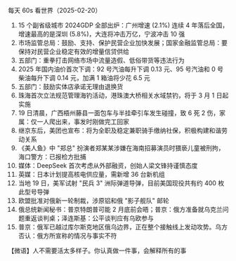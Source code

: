 每天 60s 看世界（2025-02-20）

1. 15 个副省级城市 2024GDP 全部出炉：广州增速 (2.1%) 连续 4 年落后全国，增速最高的是深圳 (5.8%)，大连将冲击万亿，宁波冲击 10 强
2. 市场监管总局：鼓励、支持、保护民营企业加快发展；国家金融监管总局：要保持对民营企业稳定有效的增量信贷供给
3. 五部门：重拳打击网络市场中流量造假、低俗带货等违法行为
4. 2025 年国内油价首次下调：92 号汽油每升下调 0.13 元、95 号汽油和 0 号柴油每升下调 0.14 元，加满 1 箱油将少花 6.5 元
5. 五部门：鼓励实体店承诺无理由退换货
6. 珠海首次立法规范管理海钓活动，港珠澳大桥相关水域禁钓，将于 3 月 1 日起实施
7. 19 日清晨，广西梧州藤县一面包车与半挂牵引车发生碰撞，致 6 死 2 伤，家属：仅一人爬出来，事发时刚做完工回家
8. 继京东后，美团也宣布：将为全职及稳定兼职骑手缴纳社保，积极构建和谐劳动关系
9. 《美人鱼》中 "郑总" 扮演者郑某某涉嫌在海南招募演员时猥亵儿童被刑拘，海口警方：已报检方批捕
10. 媒体：DeepSeek 首次考虑从外部融资，创始人梁文锋持谨慎态度
11. 英媒：日本计划提高核电供应量，需新增 36 台新机组
12. 当地 19 日，美军试射 "民兵 3" 洲际弹道导弹，目前美国现役共有约 400 枚此型号导弹
13. 欧盟批准对俄新一轮制裁，涉原铝和俄 "影子舰队" 邮轮
14. 俄总统新闻秘书：普京特朗普可能 2 月底前会晤；普京：俄方准备就乌克兰问题重返谈判桌；泽连斯基：公平谈判应有乌欧参与
15. 普京：俄军已越过库尔斯克地区俄乌边界，正在整个接触线上发动攻势。乌方否认：俄方所宣称的情况与事实不符

【微语】人不需要活太多样子。你认真做一件事，会解释所有的事